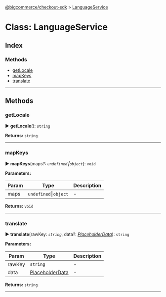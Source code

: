 [@bigcommerce/checkout-sdk](../README.md) > [LanguageService](../classes/languageservice.md)



# Class: LanguageService

## Index

### Methods

* [getLocale](languageservice.md#getlocale)
* [mapKeys](languageservice.md#mapkeys)
* [translate](languageservice.md#translate)



---
## Methods
<a id="getlocale"></a>

###  getLocale

► **getLocale**(): `string`








**Returns:** `string`





___

<a id="mapkeys"></a>

###  mapKeys

► **mapKeys**(maps?: *`undefined`⎮`object`*): `void`






**Parameters:**

| Param | Type | Description |
| ------ | ------ | ------ |
| maps | `undefined`⎮`object`   |  - |





**Returns:** `void`





___

<a id="translate"></a>

###  translate

► **translate**(rawKey: *`string`*, data?: *[PlaceholderData](../interfaces/placeholderdata.md)*): `string`






**Parameters:**

| Param | Type | Description |
| ------ | ------ | ------ |
| rawKey | `string`   |  - |
| data | [PlaceholderData](../interfaces/placeholderdata.md)   |  - |





**Returns:** `string`





___


